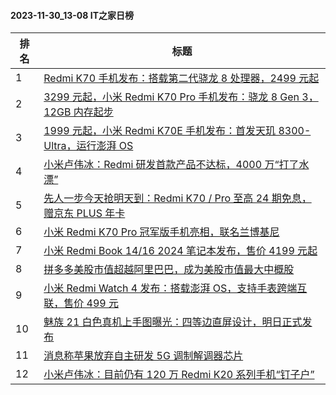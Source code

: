 #### 2023-11-30_13-08  IT之家日榜

| 排名 | 标题|
| --- | ---|
| 1 | [Redmi K70 手机发布：搭载第二代骁龙 8 处理器，2499 元起](https://www.ithome.com/0/735/944.htm) |
| 2 | [3299 元起，小米 Redmi K70 Pro 手机发布：骁龙 8 Gen 3，12GB 内存起步](https://www.ithome.com/0/735/941.htm) |
| 3 | [1999 元起，小米 Redmi K70E 手机发布：首发天玑 8300-Ultra，运行澎湃 OS](https://www.ithome.com/0/735/949.htm) |
| 4 | [小米卢伟冰：Redmi 研发首款产品不达标，4000 万“打了水漂”](https://www.ithome.com/0/735/931.htm) |
| 5 | [先人一步今天抢明天到：Redmi K70 / Pro 至高 24 期免息，赠京东 PLUS 年卡](https://www.ithome.com/0/735/953.htm) |
| 6 | [小米 Redmi K70 Pro 冠军版手机亮相，联名兰博基尼](https://www.ithome.com/0/735/943.htm) |
| 7 | [小米 Redmi Book 14/16 2024 笔记本发布，售价 4199 元起](https://www.ithome.com/0/735/954.htm) |
| 8 | [拼多多美股市值超越阿里巴巴，成为美股市值最大中概股](https://www.ithome.com/0/735/969.htm) |
| 9 | [小米 Redmi Watch 4 发布：搭载澎湃 OS，支持手表跨端互联，售价 499 元](https://www.ithome.com/0/735/950.htm) |
| 10 | [魅族 21 白色真机上手图曝光：四等边直屏设计，明日正式发布](https://www.ithome.com/0/735/959.htm) |
| 11 | [消息称苹果放弃自主研发 5G 调制解调器芯片](https://www.ithome.com/0/735/942.htm) |
| 12 | [小米卢伟冰：目前仍有 120 万 Redmi K20 系列手机“钉子户”](https://www.ithome.com/0/735/930.htm) |
